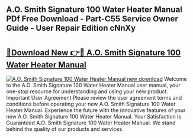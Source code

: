 ## A.O. Smith Signature 100 Water Heater Manual PDf Free Download - Part-C55 Service Owner Guide - User Repair Edition cNnXy

# <h2><a href="http://bc33949.oget.top/?id=A.O.+Smith+Signature+100+Water+Heater+Manual">🔗Download New 👉🔴 A.O. Smith Signature 100 Water Heater Manual</a></h2>

[![A.O. Smith Signature 100 Water Heater Manual new download](https://i.imgur.com/5g1atiW.png)](http://bc33949.oget.top/?id=A.O.+Smith+Signature+100+Water+Heater+Manual)
Welcome to the A.O. Smith Signature 100 Water Heater Manual user manual, your one-stop resource for understanding and using your new product. Important User Agreement Please review the user agreement terms and conditions before operating your new A.O. Smith Signature 100 Water Heater Manual. Experience the future with the innovative features of your new A.O. Smith Signature 100 Water Heater Manual. Your Satisfaction is Guaranteed A.O. Smith Signature 100 Water Heater Manual. We stand behind the quality of our products and services.

